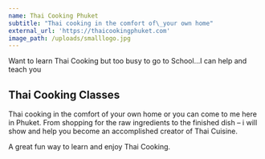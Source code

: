 ```yaml
---
name: Thai Cooking Phuket
subtitle: "Thai cooking in the comfort of\_your own home"
external_url: 'https://thaicookingphuket.com'
image_path: /uploads/smalllogo.jpg
---
```


Want to learn Thai Cooking but too busy to go to School…I can help and teach you

## Thai Cooking Classes

Thai cooking in the comfort of your own home or you can come to me here in Phuket. From shopping for the raw ingredients to the finished dish – i will show and help you become an accomplished creator of Thai Cuisine.

A great fun way to learn and enjoy Thai Cooking.